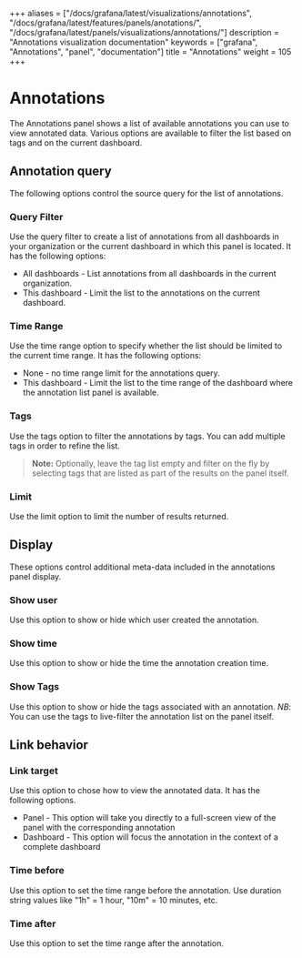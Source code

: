 +++
aliases = ["/docs/grafana/latest/visualizations/annotations", "/docs/grafana/latest/features/panels/anotations/", "/docs/grafana/latest/panels/visualizations/annotations/"]
description = "Annotations visualization documentation"
keywords = ["grafana", "Annotations", "panel", "documentation"]
title = "Annotations"
weight = 105
+++

# Annotations

The Annotations panel shows a list of available annotations you can use to view annotated data. Various options are available to filter the list based on tags and on the current dashboard.

## Annotation query

The following options control the source query for the list of annotations.

### Query Filter

Use the query filter to create a list of annotations from all dashboards in your organization or the current dashboard in which this panel is located. It has the following options:

- All dashboards - List annotations from all dashboards in the current organization.
- This dashboard - Limit the list to the annotations on the current dashboard.

### Time Range

Use the time range option to specify whether the list should be limited to the current time range. It has the following options:

- None - no time range limit for the annotations query.
- This dashboard - Limit the list to the time range of the dashboard where the annotation list panel is available.

### Tags

Use the tags option to filter the annotations by tags. You can add multiple tags in order to refine the list.

> **Note:** Optionally, leave the tag list empty and filter on the fly by selecting tags that are listed as part of the results on the panel itself.

### Limit

Use the limit option to limit the number of results returned.

## Display

These options control additional meta-data included in the annotations panel display.

### Show user

Use this option to show or hide which user created the annotation.

### Show time

Use this option to show or hide the time the annotation creation time.

### Show Tags

Use this option to show or hide the tags associated with an annotation. _NB_: You can use the tags to live-filter the annotation list on the panel itself.

## Link behavior

### Link target

Use this option to chose how to view the annotated data. It has the following options.

- Panel - This option will take you directly to a full-screen view of the panel with the corresponding annotation
- Dashboard - This option will focus the annotation in the context of a complete dashboard

### Time before

Use this option to set the time range before the annotation. Use duration string values like "1h" = 1 hour, "10m" = 10 minutes, etc.

### Time after

Use this option to set the time range after the annotation.
